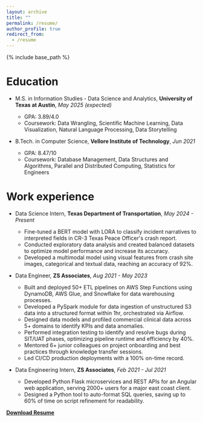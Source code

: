 ```yaml
---
layout: archive
title: ""
permalink: /resume/
author_profile: true
redirect_from:
  - /resume
---
```


{% include base_path %}

Education
======
* M.S. in Information Studies - Data Science and Analytics, **University of Texas at Austin**, *May 2025 (expected)* 
    * GPA: 3.89/4.0
    * Coursework: Data Wrangling, Scientific Machine Learning, Data Visualization, Natural Language Processing, Data Storytelling
  
* B.Tech. in Computer Science, **Vellore Institute of Technology**, *Jun 2021* 
    * GPA: 8.47/10
    * Coursework: Database Management, Data Structures and Algorithms, Parallel and Distributed Computing, Statistics for Engineers 
    

Work experience
======
* Data Science Intern, **Texas Department of Transportation**, *May 2024 - Present*
  * Fine-tuned a BERT model with LORA to classify incident narratives to interpreted fields in CR-3 Texas Peace Officer's crash report.
  * Conducted exploratory data analysis and created balanced datasets to optimize model performance and increase its accuracy.
  * Developed a multimodal model using visual features from crash site images, categorical and textual data, reaching an accuracy of 92%.
  

* Data Engineer, **ZS Associates**, *Aug 2021 - May 2023*
  * Built and deployed 50+ ETL pipelines on AWS Step Functions using DynamoDB, AWS Glue, and Snowflake for data warehousing processes.
  * Developed a PySpark module for data ingestion of unstructured S3 data into a structured format within 1hr, orchestrated via Airflow.
  * Designed data models and profiled commercial clinical data across 5+ domains to identify KPIs and data anomalies.
  * Performed integration testing to identify and resolve bugs during SIT/UAT phases, optimizing pipeline runtime and efficiency by 40%.
  * Mentored 6+ junior colleagues on project onboarding and best practices through knowledge transfer sessions.
  * Led CI/CD production deployments with a 100% on-time record.

* Data Engineering Intern, **ZS Associates**, *Feb 2021 - Jul 2021*
  * Developed Python Flask microservices and REST APIs for an Angular web application, serving 2000+ users for a major east coast client.
  * Designed a Python tool to auto-format SQL queries, saving up to 60% of time on script refinement for readability. 
  

**[Download Resume](https://drive.google.com/file/d/18Tvjt_NJg4fSwhW4LziWUs6PSRGtAVDs/view?usp=sharing)** 

  
